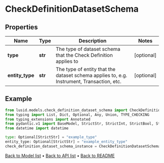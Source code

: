 # CheckDefinitionDatasetSchema

## Properties
Name | Type | Description | Notes
------------ | ------------- | ------------- | -------------
**type** | **str** | The type of dataset schema that the Check Definition applies to | [optional] 
**entity_type** | **str** | The type of entity that the dataset schema applies to, e.g. Instrument, Transaction, etc. | [optional] 
## Example

```python
from lusid.models.check_definition_dataset_schema import CheckDefinitionDatasetSchema
from typing import List, Dict, Optional, Any, Union, TYPE_CHECKING
from typing_extensions import Annotated
from pydantic.v1 import BaseModel, StrictStr, StrictInt, StrictBool, StrictFloat, StrictBytes, Field, validator, ValidationError, conlist, constr
from datetime import datetime

type: Optional[StrictStr] = "example_type"
entity_type: Optional[StrictStr] = "example_entity_type"
check_definition_dataset_schema_instance = CheckDefinitionDatasetSchema(type=type, entity_type=entity_type)

```

[Back to Model list](../README.md#documentation-for-models) &#8226; [Back to API list](../README.md#documentation-for-api-endpoints) &#8226; [Back to README](../README.md)

